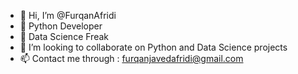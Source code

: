 - 👋 Hi, I’m @FurqanAfridi
- 👀 Python Developer
- 🌱 Data Science Freak
- 💞️ I’m looking to collaborate on Python and Data Science projects
- 📫 Contact me through : furqanjavedafridi@gmail.com

<!---
FurqanAfridi/FurqanAfridi is a ✨ special ✨ repository because its `README.md` (this file) appears on your GitHub profile.
You can click the Preview link to take a look at your changes.
--->
